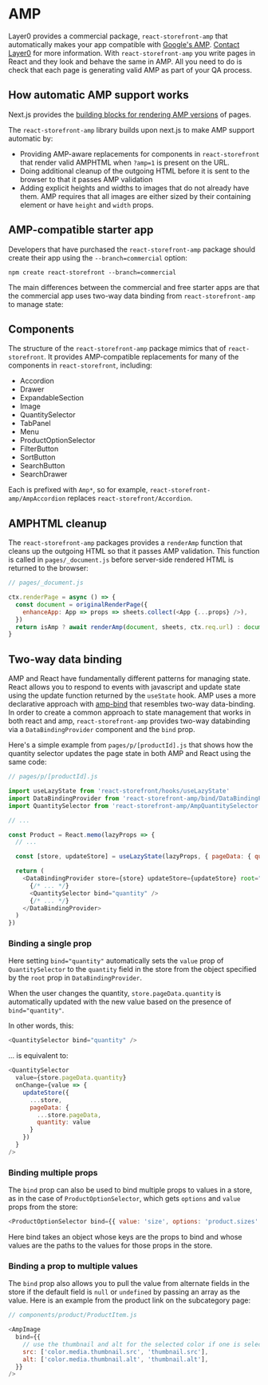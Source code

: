 # AMP

Layer0 provides a commercial package, `react-storefront-amp` that automatically makes your app compatible with [Google's AMP](https://amp.dev/). [Contact Layer0](https://get.layer0.co/request-a-demo) for more information. With `react-storefront-amp` you write pages in React and they look and behave the same in AMP. All you need to do is check that each page is generating valid AMP as part of your QA process.

## How automatic AMP support works

Next.js provides the [building blocks for rendering AMP versions](https://nextjs.org/docs#enabling-amp-support) of pages.

The `react-storefront-amp` library builds upon next.js to make AMP support automatic by:

- Providing AMP-aware replacements for components in `react-storefront` that render valid AMPHTML when `?amp=1` is present on the URL.
- Doing additional cleanup of the outgoing HTML before it is sent to the browser to that it passes AMP validation
- Adding explicit heights and widths to images that do not already have them. AMP requires that all images are either sized by their containing element or have `height` and `width` props.

## AMP-compatible starter app

Developers that have purchased the `react-storefront-amp` package should create their app using the `--branch=commercial` option:

```
npm create react-storefront --branch=commercial
```

The main differences between the commercial and free starter apps are that the commercial app uses two-way data binding from `react-storefront-amp` to manage state:

## Components

The structure of the `react-storefront-amp` package mimics that of `react-storefront`. It provides AMP-compatible replacements for many of the components in `react-storefront`, including:

- Accordion
- Drawer
- ExpandableSection
- Image
- QuantitySelector
- TabPanel
- Menu
- ProductOptionSelector
- FilterButton
- SortButton
- SearchButton
- SearchDrawer

Each is prefixed with `Amp*`, so for example, `react-storefront-amp/AmpAccordion` replaces `react-storefront/Accordion`.

## AMPHTML cleanup

The `react-storefront-amp` packages provides a `renderAmp` function that cleans up the outgoing HTML so that it passes AMP validation. This function is
called in `pages/_document.js` before server-side rendered HTML is returned to the browser:

```js
// pages/_document.js

ctx.renderPage = async () => {
  const document = originalRenderPage({
    enhanceApp: App => props => sheets.collect(<App {...props} />),
  })
  return isAmp ? await renderAmp(document, sheets, ctx.req.url) : document
}
```

## Two-way data binding

AMP and React have fundamentally different patterns for managing state. React allows you to respond to events with javascript and update state using the update function returned by the `useState` hook. AMP uses a more declarative approach with [amp-bind](https://amp.dev/documentation/components/amp-bind/) that resembles two-way data-binding. In order to create a common approach to state management that works in both react and amp, `react-storefront-amp` provides two-way databinding via a `DataBindingProvider` component and the `bind` prop.

Here's a simple example from `pages/p/[productId].js` that shows how the quantity selector updates the page state in both AMP and React using the same code:

```js
// pages/p/[productId].js

import useLazyState from 'react-storefront/hooks/useLazyState'
import DataBindingProvider from 'react-storefront-amp/bind/DataBindingProvider'
import QuantitySelector from 'react-storefront-amp/AmpQuantitySelector'

// ...

const Product = React.memo(lazyProps => {
  // ...

  const [store, updateStore] = useLazyState(lazyProps, { pageData: { quantity: 1 } })

  return (
    <DataBindingProvider store={store} updateStore={updateStore} root="pageData">
      {/* ... */}
      <QuantitySelector bind="quantity" />
      {/* ... */}
    </DataBindingProvider>
  )
})
```

### Binding a single prop

Here setting `bind="quantity"` automatically sets the `value` prop of `QuantitySelector` to the `quantity` field in the store from the object specified by the `root` prop in `DataBindingProvider`.

When the user changes the quantity, `store.pageData.quantity` is automatically updated with the new value based on the presence of `bind="quantity"`.

In other words, this:

```js
<QuantitySelector bind="quantity" />
```

... is equivalent to:

```js
<QuantitySelector
  value={store.pageData.quantity}
  onChange={value => {
    updateStore({
      ...store,
      pageData: {
        ...store.pageData,
        quantity: value
      }
    })
  }
/>
```

### Binding multiple props

The `bind` prop can also be used to bind multiple props to values in a store, as in the case of `ProductOptionSelector`, which gets `options` and `value` props from the store:

```js
<ProductOptionSelector bind={{ value: 'size', options: 'product.sizes' }} />
```

Here bind takes an object whose keys are the props to bind and whose values are the paths to the values for those props in the store.

### Binding a prop to multiple values

The `bind` prop also allows you to pull the value from alternate fields in the store if the default field is `null` or `undefined` by passing an array as the value. Here is an example from the product link on the subcategory page:

```js
// components/product/ProductItem.js

<AmpImage
  bind={{
    // use the thumbnail and alt for the selected color if one is selected, otherwise use the default thumbnail and alt
    src: ['color.media.thumbnail.src', 'thumbnail.src'],
    alt: ['color.media.thumbnail.alt', 'thumbnail.alt'],
  }}
/>
```
